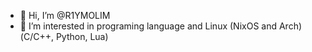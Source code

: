 - 👋 Hi, I’m @R1YMOLIM
- 👀 I’m interested in programing language and Linux (NixOS and Arch) (С/C++, Python, Lua)

<!---
R1YMOLIM/R1YMOLIM is a ✨ special ✨ repository because its `README.md` (this file) appears on your GitHub profile.
You can click the Preview link to take a look at your changes.
--->
